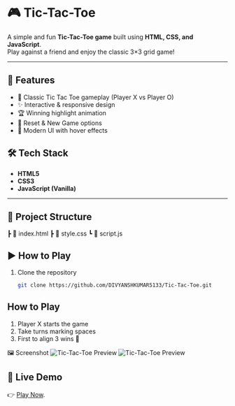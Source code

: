# 🎮 Tic-Tac-Toe

A simple and fun **Tic-Tac-Toe game** built using **HTML, CSS, and JavaScript**.  
Play against a friend and enjoy the classic 3×3 grid game!

---

## 🚀 Features
- 🎲 Classic Tic Tac Toe gameplay (Player X vs Player O)
- ✨ Interactive & responsive design
- 🏆 Winning highlight animation
- 🔄 Reset & New Game options
- 🎨 Modern UI with hover effects

## 🛠 Tech Stack
- **HTML5**
- **CSS3**
- **JavaScript (Vanilla)**
---

## 📂 Project Structure

┣ 📜 index.html
┣ 📜 style.css
┗ 📜 script.js

## ▶️ How to Play
1. Clone the repository  
   ```bash
   git clone https://github.com/DIVYANSHKUMAR5133/Tic-Tac-Toe.git


## How to Play
1. Player X starts the game
2. Take turns marking spaces
3. First to align 3 wins 🎉

🖼️ Screenshot
![Tic-Tac-Toe Preview](https://github.com/DIVYANSHKUMAR5133/Tic-Tac-Toe/blob/main/Screenshot/Screenshot%202025-08-25%20194116.png?raw=true)
![Tic-Tac-Toe Preview](https://github.com/DIVYANSHKUMAR5133/Tic-Tac-Toe/blob/main/Screenshot/Screenshot%202025-08-25%20194139.png?raw=true)

## 🔗 Live Demo
👉 [Play Now](https://tictactoegameva.netlify.app/).


